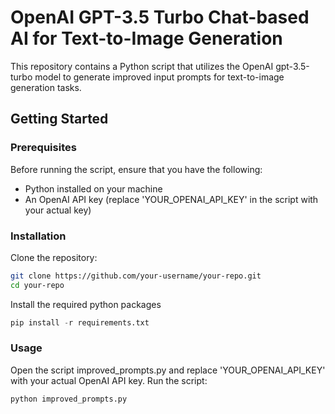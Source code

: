 # OpenAI GPT-3.5 Turbo Chat-based AI for Text-to-Image Generation
This repository contains a Python script that utilizes the OpenAI gpt-3.5-turbo model to generate improved input prompts for text-to-image generation tasks. 

## Getting Started

### Prerequisites
Before running the script, ensure that you have the following:
- Python installed on your machine
- An OpenAI API key (replace 'YOUR_OPENAI_API_KEY' in the script with your actual key)

### Installation
Clone the repository:
   ```bash
   git clone https://github.com/your-username/your-repo.git
   cd your-repo
   ```
Install the required python packages 
```python
pip install -r requirements.txt
```
### Usage
Open the script improved_prompts.py and replace 'YOUR_OPENAI_API_KEY' with your actual OpenAI API key.
Run the script:
```python
python improved_prompts.py
```
